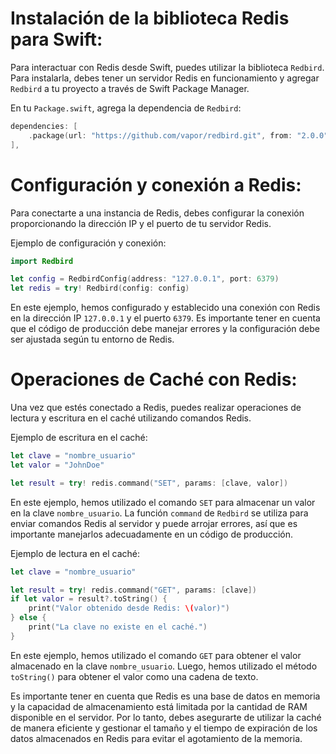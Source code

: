 # Instalación de la biblioteca Redis para Swift:

Para interactuar con Redis desde Swift, puedes utilizar la biblioteca `Redbird`. Para instalarla, debes tener un servidor Redis en funcionamiento y agregar `Redbird` a tu proyecto a través de Swift Package Manager.

En tu `Package.swift`, agrega la dependencia de `Redbird`:

```swift
dependencies: [
    .package(url: "https://github.com/vapor/redbird.git", from: "2.0.0")
],
```

# Configuración y conexión a Redis:

Para conectarte a una instancia de Redis, debes configurar la conexión proporcionando la dirección IP y el puerto de tu servidor Redis.

Ejemplo de configuración y conexión:

```swift
import Redbird

let config = RedbirdConfig(address: "127.0.0.1", port: 6379)
let redis = try! Redbird(config: config)
```

En este ejemplo, hemos configurado y establecido una conexión con Redis en la dirección IP `127.0.0.1` y el puerto `6379`. Es importante tener en cuenta que el código de producción debe manejar errores y la configuración debe ser ajustada según tu entorno de Redis.

# Operaciones de Caché con Redis:

Una vez que estés conectado a Redis, puedes realizar operaciones de lectura y escritura en el caché utilizando comandos Redis.

Ejemplo de escritura en el caché:

```swift
let clave = "nombre_usuario"
let valor = "JohnDoe"

let result = try! redis.command("SET", params: [clave, valor])
```

En este ejemplo, hemos utilizado el comando `SET` para almacenar un valor en la clave `nombre_usuario`. La función `command` de `Redbird` se utiliza para enviar comandos Redis al servidor y puede arrojar errores, así que es importante manejarlos adecuadamente en un código de producción.

Ejemplo de lectura en el caché:

```swift
let clave = "nombre_usuario"

let result = try! redis.command("GET", params: [clave])
if let valor = result?.toString() {
    print("Valor obtenido desde Redis: \(valor)")
} else {
    print("La clave no existe en el caché.")
}
```

En este ejemplo, hemos utilizado el comando `GET` para obtener el valor almacenado en la clave `nombre_usuario`. Luego, hemos utilizado el método `toString()` para obtener el valor como una cadena de texto.

Es importante tener en cuenta que Redis es una base de datos en memoria y la capacidad de almacenamiento está limitada por la cantidad de RAM disponible en el servidor. Por lo tanto, debes asegurarte de utilizar la caché de manera eficiente y gestionar el tamaño y el tiempo de expiración de los datos almacenados en Redis para evitar el agotamiento de la memoria.

